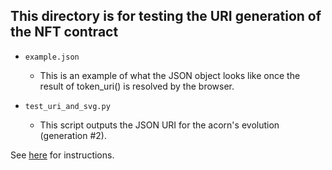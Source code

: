 ## This directory is for testing the URI generation of the NFT contract

- `example.json`

  - This is an example of what the JSON object looks like once the result of token_uri() is resolved by the browser.

- `test_uri_and_svg.py`

  - This script outputs the JSON URI for the acorn's evolution (generation #2).

See [here](../../../README.md#running-urisvg-tests) for instructions.
